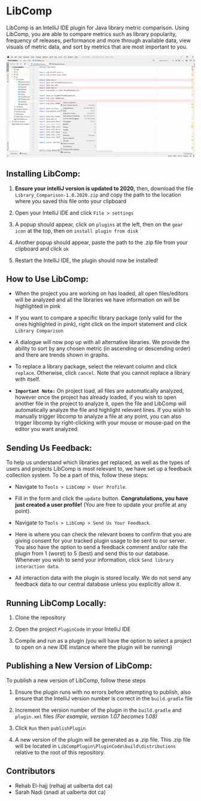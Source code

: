 # LibComp
LibComp is an IntelliJ IDE plugin for Java library metric comparison. Using LibComp, you are able to compare metrics such as library popularity, frequency of releases, performance and more through available data, view visuals of metric data, and sort by metrics that are most important to you. 

![](replacement.gif)
  
## Installing LibComp:

1. **Ensure your intelliJ version is updated to 2020,** then, download the file `Library_Comparison-1.0.2020.zip` and copy the path to the location where you saved this file onto your clipboard 

2. Open your IntelliJ IDE and click `File > settings` 

3. A popup should appear, click on `plugins` at the left, then on the `gear icon` at the top, then on `install plugin from disk`

4. Another popup should appear, paste the path to the .zip file from your clipboard and click `ok`

5. Restart the IntelliJ IDE, the plugin should now be installed!

## How to Use LibComp:

* When the project you are working on has loaded, all open files/editors will be analyzed and all the libraries we have information on will be highlighted in pink 

* If you want to compare a specific library package (only valid for the ones highlighted in pink), right click on the import statement and click `Library Comparison`

* A dialogue will now pop up with all alternative libraries. We provide the ability to sort by any chosen metric (in ascending or descending order) and there are trends shown in graphs. 

* To replace a library package, select the relevant column and click `replace`. Otherwise, click `cancel`. Note that you cannot replace a library with itself. 

* **`Important Note:`** On project load, all files are automatically analyzed, however once the project has already loaded, if you wish to open another file in the project to analyze it, open the file and LibComp will automatically analyze the file and highlight relevant lines. If you wish to manually trigger libcomp to analyze a file at any point, you can also trigger libcomp by  right-clicking with your mouse or mouse-pad on the editor you want analyzed. 

## Sending Us Feedback:

To help us understand which libraries get replaced, as well as the types of users and projects LibComp is most relevant to, we have set up a feedback collection system. To be a part of this, follow these steps:

* Navigate to `Tools > LibComp > User Profile`.

* Fill in the form and click the `update` button. **Congratulations, you have just created a user profile!** (You are free to update your profile at any point).

* Navigate to `Tools > LibComp > Send Us Your Feedback`.

* Here is where you can check the relevant boxes to confirm that you are giving consent for your tracked plugin usage to be sent to our server. You also have the option to send a feedback comment and/or rate the plugin from 1 (worst) to 5 (best) and send this to our database. Whenever you wish to send your information, click `Send library interaction data`. 

* All interaction data with the plugin is stored locally. We do not send any feedback data to our central database unless you explicitly allow it.

## Running LibComp Locally:

1. Clone the repository 

2. Open the project `PluginCode` in your IntelliJ IDE

3. Compile and run as a plugin (you will have the option to select a project to open on a new IDE instance where the plugin will be running)

## Publishing a New Version of LibComp:

To publish a new version of LibComp, follow these steps

1. Ensure the plugin runs with no errors before attempting to publish, also ensure that the IntelliJ version number is correct in the `build.gradle` file 

2. Increment the version number of the plugin in the `build.gradle` and `plugin.xml` files _(For example, version 1.07 becomes 1.08)_

3. Click `Run` then `publishPlugin` 

4. A new version of the plugin will be generated as a .zip file. This .zip file will be located in `LibCompPlugin\PluginCode\build\distributions` relative to the root of this repository.

## Contributors
- Rehab El-hajj  (relhajj at ualberta dot ca)
- Sarah Nadi (snadi at ualberta dot ca)
